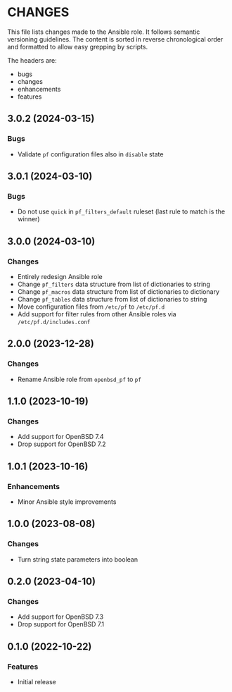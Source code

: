 # CHANGES

This file lists changes made to the Ansible role. It follows semantic versioning
guidelines. The content is sorted in reverse chronological order and formatted
to allow easy grepping by scripts.

The headers are:
- bugs
- changes
- enhancements
- features

## 3.0.2 (2024-03-15)

### Bugs

- Validate `pf` configuration files also in `disable` state

## 3.0.1 (2024-03-10)

### Bugs

- Do not use `quick` in `pf_filters_default` ruleset (last rule to match is the winner)

## 3.0.0 (2024-03-10)

### Changes

- Entirely redesign Ansible role
- Change `pf_filters` data structure from list of dictionaries to string
- Change `pf_macros` data structure from list of dictionaries to dictionary
- Change `pf_tables` data structure from list of dictionaries to string
- Move configuration files from `/etc/pf` to `/etc/pf.d`
- Add support for filter rules from other Ansible roles via `/etc/pf.d/includes.conf`

## 2.0.0 (2023-12-28)

### Changes

- Rename Ansible role from `openbsd_pf` to `pf`

## 1.1.0 (2023-10-19)

### Changes

- Add support for OpenBSD 7.4
- Drop support for OpenBSD 7.2

## 1.0.1 (2023-10-16)

### Enhancements

- Minor Ansible style improvements

## 1.0.0 (2023-08-08)

### Changes

- Turn string state parameters into boolean

## 0.2.0 (2023-04-10)

### Changes

- Add support for OpenBSD 7.3
- Drop support for OpenBSD 7.1

## 0.1.0 (2022-10-22)

### Features

- Initial release
